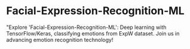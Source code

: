 # Facial-Expression-Recognition-ML
"Explore 'Facial-Expression-Recognition-ML': Deep learning with TensorFlow/Keras, classifying emotions from ExpW dataset. Join us in advancing emotion recognition technology!
